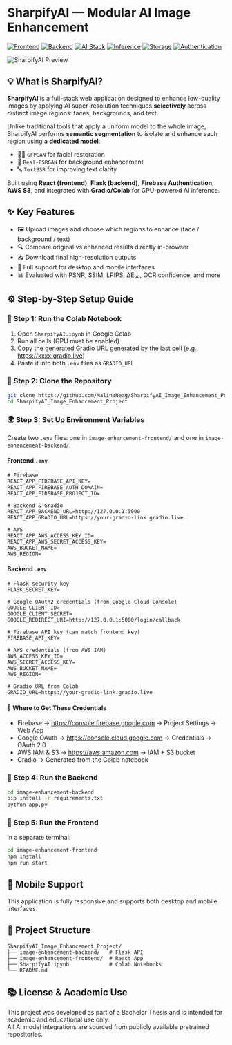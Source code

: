 # SharpifyAI — Modular AI Image Enhancement

[![Frontend](https://img.shields.io/badge/Frontend-React-00C7E6?logo=react&logoColor=white)](https://reactjs.org/)
[![Backend](https://img.shields.io/badge/Backend-Flask-4B8BBE?logo=flask&logoColor=white)](https://flask.palletsprojects.com/)
[![AI Stack](https://img.shields.io/badge/AI_Stack-GFPGAN_|_RealESRGAN_|_TextBSR-9D4EDD?logo=openai&logoColor=white)](https://github.com/TencentARC/GFPGAN)
[![Inference](https://img.shields.io/badge/Inference-Google_Colab-FFD600?logo=googlecolab&logoColor=white)](https://colab.research.google.com/)
[![Storage](https://img.shields.io/badge/Cloud_Storage-AWS_S3-FF9900?logo=amazons3&logoColor=white)](https://aws.amazon.com/s3/)
[![Authentication](https://img.shields.io/badge/Auth-Firebase-FF3D00?logo=firebase&logoColor=white)](https://firebase.google.com/)

![SharpifyAI Preview](image-enhancement-frontend/src/resources/preview.jpg)


## 💡 What is SharpifyAI?

**SharpifyAI** is a full-stack web application designed to enhance low-quality images by applying AI super-resolution techniques **selectively** across distinct image regions: faces, backgrounds, and text.

Unlike traditional tools that apply a uniform model to the whole image, SharpifyAI performs **semantic segmentation** to isolate and enhance each region using a **dedicated model**:

- 🧑‍🦰 `GFPGAN` for facial restoration
- 🌄 `Real-ESRGAN` for background enhancement
- 🔤 `TextBSR` for improving text clarity

Built using **React (frontend)**, **Flask (backend)**, **Firebase Authentication**, **AWS S3**, and integrated with **Gradio/Colab** for GPU-powered AI inference.

## ✨ Key Features

- 🖼️ Upload images and choose which regions to enhance (face / background / text)
- 🔍 Compare original vs enhanced results directly in-browser
- 📥 Download final high-resolution outputs
- 📱 Full support for desktop and mobile interfaces
- 📊 Evaluated with PSNR, SSIM, LPIPS, ΔE₀₀, OCR confidence, and more

## ⚙️ Step-by-Step Setup Guide

### 🧠 Step 1: Run the Colab Notebook

1. Open `SharpifyAI.ipynb` in Google Colab
2. Run all cells (GPU must be enabled)
3. Copy the generated Gradio URL generated by the last cell (e.g., https://xxxx.gradio.live)
4. Paste it into both `.env` files as `GRADIO_URL`

### 📂 Step 2: Clone the Repository

```bash
git clone https://github.com/MalinaNeag/SharpifyAI_Image_Enhancement_Project.git
cd SharpifyAI_Image_Enhancement_Project
```

### 🌍 Step 3: Set Up Environment Variables

Create two `.env` files: one in `image-enhancement-frontend/` and one in `image-enhancement-backend/`.

#### Frontend `.env`

```env
# Firebase
REACT_APP_FIREBASE_API_KEY=
REACT_APP_FIREBASE_AUTH_DOMAIN=
REACT_APP_FIREBASE_PROJECT_ID=

# Backend & Gradio
REACT_APP_BACKEND_URL=http://127.0.0.1:5000
REACT_APP_GRADIO_URL=https://your-gradio-link.gradio.live

# AWS
REACT_APP_AWS_ACCESS_KEY_ID=
REACT_APP_AWS_SECRET_ACCESS_KEY=
AWS_BUCKET_NAME=
AWS_REGION=
```

####  Backend `.env`

```env
# Flask security key
FLASK_SECRET_KEY=

# Google OAuth2 credentials (from Google Cloud Console)
GOOGLE_CLIENT_ID=
GOOGLE_CLIENT_SECRET=
GOOGLE_REDIRECT_URI=http://127.0.0.1:5000/login/callback

# Firebase API key (can match frontend key)
FIREBASE_API_KEY=

# AWS credentials (from AWS IAM)
AWS_ACCESS_KEY_ID=
AWS_SECRET_ACCESS_KEY=
AWS_BUCKET_NAME=
AWS_REGION=

# Gradio URL from Colab
GRADIO_URL=https://your-gradio-link.gradio.live
```

#### 🔑 Where to Get These Credentials

- Firebase → https://console.firebase.google.com → Project Settings → Web App
- Google OAuth → https://console.cloud.google.com → Credentials → OAuth 2.0
- AWS IAM & S3 → https://aws.amazon.com → IAM + S3 bucket
- Gradio → Generated from the Colab notebook

### 🚀 Step 4: Run the Backend

```bash
cd image-enhancement-backend
pip install -r requirements.txt
python app.py
```

### 🚀 Step 5: Run the Frontend

In a separate terminal:

```bash
cd image-enhancement-frontend
npm install
npm run start
```

## 📱 Mobile Support

This application is fully responsive and supports both desktop and mobile interfaces.

## 📁 Project Structure

```
SharpifyAI_Image_Enhancement_Project/
├── image-enhancement-backend/   # Flask API
├── image-enhancement-frontend/  # React App
├── SharpifyAI.ipynb             # Colab Notebooks
└── README.md
```

## 📚 License & Academic Use

This project was developed as part of a Bachelor Thesis and is intended for academic and educational use only.  
All AI model integrations are sourced from publicly available pretrained repositories.
